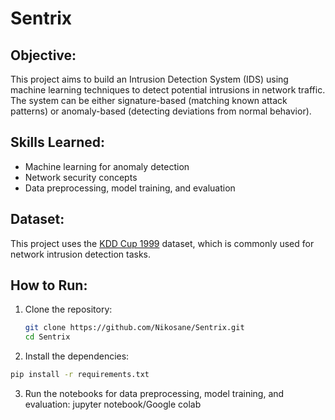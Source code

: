 # Sentrix

## Objective:
This project aims to build an Intrusion Detection System (IDS) using machine learning techniques to detect potential intrusions in network traffic. The system can be either signature-based (matching known attack patterns) or anomaly-based (detecting deviations from normal behavior).

## Skills Learned:
- Machine learning for anomaly detection
- Network security concepts
- Data preprocessing, model training, and evaluation

## Dataset:
This project uses the [KDD Cup 1999](http://kdd.ics.uci.edu/databases/kddcup99/kddcup99.html) dataset, which is commonly used for network intrusion detection tasks.

## How to Run:
1. Clone the repository:
   ```bash
   git clone https://github.com/Nikosane/Sentrix.git
   cd Sentrix
2. Install the dependencies:
```bash
pip install -r requirements.txt
```
3. Run the notebooks for data preprocessing, model training, and evaluation:
jupyter notebook/Google colab
